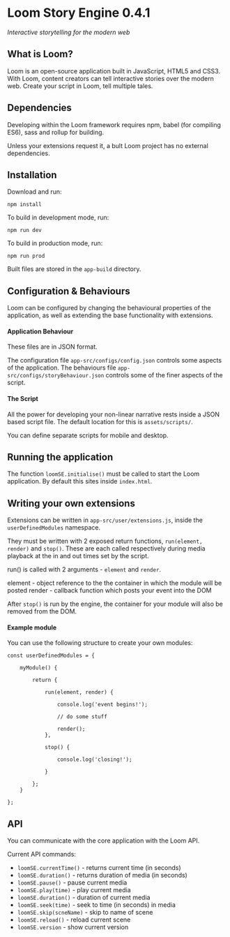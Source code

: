 # Loom Story Engine 0.4.1
*Interactive storytelling for the modern web*

## What is Loom?

Loom is an open-source application built in JavaScript, HTML5 and CSS3. With Loom, content creators can tell interactive stories over the modern web. Create your script in Loom, tell multiple tales.

## Dependencies

Developing within the Loom framework requires npm, babel (for compiling ES6), sass and rollup for building.

Unless your extensions request it, a bult Loom project has no external dependencies.

## Installation

Download and run:

```
npm install

```
To build in development mode, run:

```
npm run dev

```

To build in production mode, run:

```
npm run prod

```

Built files are stored in the `app-build` directory.

## Configuration & Behaviours

Loom can be configured by changing the behavioural properties of the application, as well as extending the base functionality with extensions.

#### Application Behaviour

These files are in JSON format.

The configuration file `app-src/configs/config.json` controls some aspects of the application.
The behaviours file `app-src/configs/storyBehaviour.json` controls some of the finer aspects of the script.

#### The Script

All the power for developing your non-linear narrative rests inside a JSON based script file. The default location for this is `assets/scripts/`.

You can define separate scripts for mobile and desktop.

## Running the application

The function `loomSE.initialise()` must be called to start the Loom application. By default this sites inside `index.html`.

## Writing your own extensions

Extensions can be written in `app-src/user/extensions.js`, inside the `userDefinedModules` namespace.

They must be written with 2 exposed return functions, `run(element, render)` and `stop()`. These are each called respectively during media playback at the in and out times set by the script.

run() is called with 2 arguments - `element` and `render`.

element - object reference to the the container in which the module will be posted
render - callback function which posts your event into the DOM

After `stop()` is run by the engine, the container for your module will also be removed from the DOM.

#### Example module

You can use the following structure to create your own modules:

```
const userDefinedModules = {

	myModule() {

		return {

			run(element, render) {

			    console.log('event begins!');

				// do some stuff

				render();
			},

			stop() {

				console.log('closing!');

			}

		};
	}

};
```

## API

You can communicate with the core application with the Loom API.

Current API commands:

- `loomSE.currentTime()` - returns current time (in seconds)
- `loomSE.duration()` - returns duration of media (in seconds)
- `loomSE.pause()` - pause current media
- `loomSE.play(time)` - play current media
- `loomSE.duration()` - duration of current media
- `loomSE.seek(time)` - seek to time (in seconds) in media
- `loomSE.skip(scneName)` - skip to name of scene
- `loomSE.reload()` - reload current scene
- `loomSE.version` - show current version